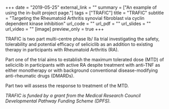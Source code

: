 +++
date = "2019-05-25"
external_link = ""
summary = ["An example of using the in-built project page."]
tags = ["TRAFIC"]
title = "TRAFIC"
subtitle = "Targeting the Rheumatoid Arthritis synovial fibroblast via cyclin dependent kinase inhibition"
url_code = ""
url_pdf = ""
url_slides = ""
url_video = ""
[image]
  preview_only = true
+++

TRAFIC is two part multi-centre phase Ib/ IIa trial investigating the safety, tolerability and potential efficacy of seliciclib as an addition to existing therapy in participants with Rheumatoid Arthritis (RA).

Part one of the trial aims to establish the maximum tolerated dose (MTD) of seliciclib in participants with active RA despite treatment with anti-TNF as either monotherapy or with background conventional disease-modifying anti-rheumatic drugs (DMARDs). 

Part two will assess the response to treatment of the MTD.

*TRAFIC is funded by a grant from the Medical Research Council Developmental Pathway Funding Scheme (DPFS).*
